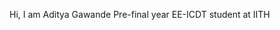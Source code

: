 Hi, I am Aditya Gawande
Pre-final year EE-ICDT student at IITH

<!---
AdityaGawande/AdityaGawande is a ✨ special ✨ repository because its `README.md` (this file) appears on your GitHub profile.
You can click the Preview link to take a look at your changes.
--->
